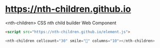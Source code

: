 # https://nth-children.github.io

&lt;nth-children> CSS nth child builder Web Component

````html
<script src="https://nth-children.github.io/element.js">

<nth-children cellcount="30" smile="🤪" columns="10"></nth-children>
````
